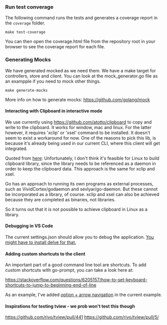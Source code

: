 ### Run test converage

The following command runs the tests and generates a coverage report in the `coverage` folder.
```
make test-coverage
```
You can then open the coverage.html file from the repository root in your browser to see the coverage report for each file.

### Generating Mocks
We have generated mocked as we need them. We have a make target for controllers, store and client. You can look at the mock_generator.go file as an exampple if you need to mock other things.

```
make generate-mocks
```

More info on how to generate mocks: https://github.com/golang/mock
#### Interacting with Clipboard in interactive mode

We use currently using https://github.com/atotto/clipboard to copy and write to the clipboard. It works for window, mac and linux. For the latter however, it requires 'xclip' or 'xsel' command to be installed. It doesn't seem to exist a workaround for now. One of the reasons to pick this lib, is because it's already being used in our current CLI, where this client will get integrated.

Quoted from [here](https://github.com/d-tsuji/clipboard):
Unfortunately, I don't think it's feasible for Linux to build clipboard library, since the library needs to be referenced as a daemon in order to keep the clipboard data. This approach is the same for xclip and xsel.

Go has an approach to running its own programs as external processes, such as VividCortex/godaemon and sevlyar/go-daemon. But these cannot be incorporated as a library, of course. xclip and xsel can also be achieved because they are completed as binaries, not libraries.

So it turns out that it is not possible to achieve clipboard in Linux as a library.

#### Debugging in VS Code

The current settings.json should allow you to debug the application. [You might have to install delve for that.](https://www.rookout.com/blog/golang-debugging-tutorial/#:~:text=To%20install%20Delve%20on%20VS,you%20get%20started%20with%20debugging)

#### Adding custom shortcuts to the client

An important part of a good command line tool are shortcuts. To add custom shortcuts with go-prompt, you can take a look here at:

https://stackoverflow.com/questions/6205157/how-to-set-keyboard-shortcuts-to-jump-to-beginning-end-of-line

As an example, I've added [option + arrow navigation](./main.go#L29) in the current example.

#### Inspirations for testing tview - we prob won't test this though

https://github.com/rivo/tview/pull/441
https://github.com/rivo/tview/pull/5/
